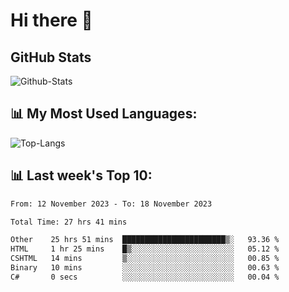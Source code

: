 # Hi there 👋

## GitHub Stats
![Github-Stats](https://github-readme-stats-sigma-five.vercel.app/api?username=ltorson&show_icons=true&theme=radical&count_private=true)

## 📊 My Most Used Languages:
![Top-Langs](https://github-readme-stats-sigma-five.vercel.app/api/top-langs/?username=LTorson&layout=compact&langs_count=10)

## 📊 Last week's Top 10:
<!--START_SECTION:waka-->

```txt
From: 12 November 2023 - To: 18 November 2023

Total Time: 27 hrs 41 mins

Other    25 hrs 51 mins  ███████████████████████▒░   93.36 %
HTML     1 hr 25 mins    █▒░░░░░░░░░░░░░░░░░░░░░░░   05.12 %
CSHTML   14 mins         ▒░░░░░░░░░░░░░░░░░░░░░░░░   00.85 %
Binary   10 mins         ░░░░░░░░░░░░░░░░░░░░░░░░░   00.63 %
C#       0 secs          ░░░░░░░░░░░░░░░░░░░░░░░░░   00.04 %
```

<!--END_SECTION:waka-->

